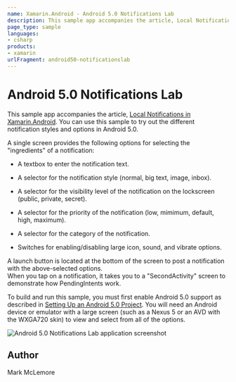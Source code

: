 ```yaml
---
name: Xamarin.Android - Android 5.0 Notifications Lab
description: This sample app accompanies the article, Local Notifications in Xamarin.Android. You can use this sample to try out the different notification...
page_type: sample
languages:
- csharp
products:
- xamarin
urlFragment: android50-notificationslab
---
```

# Android 5.0 Notifications Lab

This sample app accompanies the article, 
[Local Notifications in Xamarin.Android](http://developer.xamarin.com/guides/cross-platform/application_fundamentals/notifications/android/local_notifications_in_android/).
You can use this sample to try out the different notification styles and options
in Android 5.0.

A single screen provides the following options for selecting
the "ingredients" of a notification: 

-  A textbox to enter the notification text.

-  A selector for the notification style (normal, big text, image, inbox).

-  A selector for the visibility level of the notification on the 
   lockscreen (public, private, secret).
 
-  A selector for the priority of the notification (low, mimimum, default, 
   high, maximum). 
 
-  A selector for the category of the notification.

-  Switches for enabling/disabling large icon, sound, and vibrate
   options.

A launch button is located at the bottom of the screen to post a 
notification with the above-selected options.                                        
When you tap on a notification, it takes you to a "SecondActivity" screen
to demonstrate how PendingIntents work.

To build and run this sample, you must first enable Android 5.0 support as 
described in 
[Setting Up an Android 5.0 Project](http://developer.xamarin.com/guides/android/platform_features/introduction_to_lollipop#settingup).
You will need an Android device or emulator with a large screen (such as 
a Nexus 5 or an AVD with the WXGA720 skin) to view and select from all 
of the options.

![Android 5.0 Notifications Lab application screenshot](Screenshots/1-start-screen.png "Android 5.0 Notifications Lab application screenshot")

## Author 

Mark McLemore
